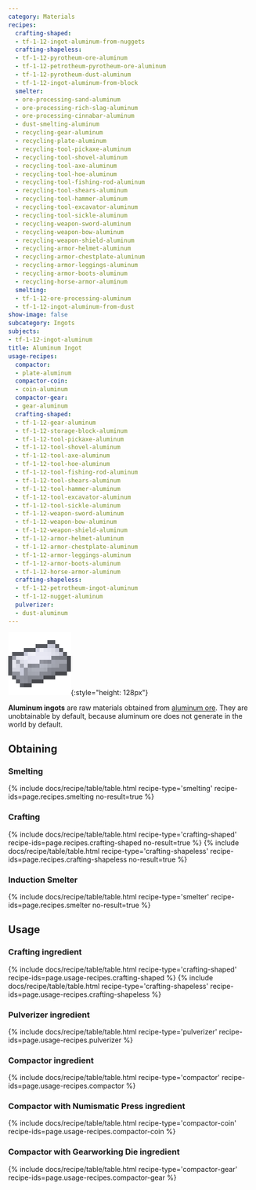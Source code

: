 ```yaml
---
category: Materials
recipes:
  crafting-shaped:
  - tf-1-12-ingot-aluminum-from-nuggets
  crafting-shapeless:
  - tf-1-12-pyrotheum-ore-aluminum
  - tf-1-12-petrotheum-pyrotheum-ore-aluminum
  - tf-1-12-pyrotheum-dust-aluminum
  - tf-1-12-ingot-aluminum-from-block
  smelter:
  - ore-processing-sand-aluminum
  - ore-processing-rich-slag-aluminum
  - ore-processing-cinnabar-aluminum
  - dust-smelting-aluminum
  - recycling-gear-aluminum
  - recycling-plate-aluminum
  - recycling-tool-pickaxe-aluminum
  - recycling-tool-shovel-aluminum
  - recycling-tool-axe-aluminum
  - recycling-tool-hoe-aluminum
  - recycling-tool-fishing-rod-aluminum
  - recycling-tool-shears-aluminum
  - recycling-tool-hammer-aluminum
  - recycling-tool-excavator-aluminum
  - recycling-tool-sickle-aluminum
  - recycling-weapon-sword-aluminum
  - recycling-weapon-bow-aluminum
  - recycling-weapon-shield-aluminum
  - recycling-armor-helmet-aluminum
  - recycling-armor-chestplate-aluminum
  - recycling-armor-leggings-aluminum
  - recycling-armor-boots-aluminum
  - recycling-horse-armor-aluminum
  smelting:
  - tf-1-12-ore-processing-aluminum
  - tf-1-12-ingot-aluminum-from-dust
show-image: false
subcategory: Ingots
subjects:
- tf-1-12-ingot-aluminum
title: Aluminum Ingot
usage-recipes:
  compactor:
  - plate-aluminum
  compactor-coin:
  - coin-aluminum
  compactor-gear:
  - gear-aluminum
  crafting-shaped:
  - tf-1-12-gear-aluminum
  - tf-1-12-storage-block-aluminum
  - tf-1-12-tool-pickaxe-aluminum
  - tf-1-12-tool-shovel-aluminum
  - tf-1-12-tool-axe-aluminum
  - tf-1-12-tool-hoe-aluminum
  - tf-1-12-tool-fishing-rod-aluminum
  - tf-1-12-tool-shears-aluminum
  - tf-1-12-tool-hammer-aluminum
  - tf-1-12-tool-excavator-aluminum
  - tf-1-12-tool-sickle-aluminum
  - tf-1-12-weapon-sword-aluminum
  - tf-1-12-weapon-bow-aluminum
  - tf-1-12-weapon-shield-aluminum
  - tf-1-12-armor-helmet-aluminum
  - tf-1-12-armor-chestplate-aluminum
  - tf-1-12-armor-leggings-aluminum
  - tf-1-12-armor-boots-aluminum
  - tf-1-12-horse-armor-aluminum
  crafting-shapeless:
  - tf-1-12-petrotheum-ingot-aluminum
  - tf-1-12-nugget-aluminum
  pulverizer:
  - dust-aluminum
---
```


![Aluminum ingot](/assets/images/docs/1.12/thermal-foundation/ingot-aluminum.png){:style="height: 128px"}


**Aluminum ingots** are raw materials obtained from [aluminum
ore](../aluminum-ore/). They are unobtainable by default, because aluminum
ore does not generate in the world by default.


Obtaining
---------

### Smelting
{% include docs/recipe/table/table.html recipe-type='smelting' recipe-ids=page.recipes.smelting no-result=true %}

### Crafting
{% include docs/recipe/table/table.html recipe-type='crafting-shaped' recipe-ids=page.recipes.crafting-shaped no-result=true %}
{% include docs/recipe/table/table.html recipe-type='crafting-shapeless' recipe-ids=page.recipes.crafting-shapeless no-result=true %}

### Induction Smelter
{% include docs/recipe/table/table.html recipe-type='smelter' recipe-ids=page.recipes.smelter no-result=true %}


Usage
-----

### Crafting ingredient
{% include docs/recipe/table/table.html recipe-type='crafting-shaped' recipe-ids=page.usage-recipes.crafting-shaped %}
{% include docs/recipe/table/table.html recipe-type='crafting-shapeless' recipe-ids=page.usage-recipes.crafting-shapeless %}

### Pulverizer ingredient
{% include docs/recipe/table/table.html recipe-type='pulverizer' recipe-ids=page.usage-recipes.pulverizer %}

### Compactor ingredient
{% include docs/recipe/table/table.html recipe-type='compactor' recipe-ids=page.usage-recipes.compactor %}

### Compactor with Numismatic Press ingredient
{% include docs/recipe/table/table.html recipe-type='compactor-coin' recipe-ids=page.usage-recipes.compactor-coin %}

### Compactor with Gearworking Die ingredient
{% include docs/recipe/table/table.html recipe-type='compactor-gear' recipe-ids=page.usage-recipes.compactor-gear %}

